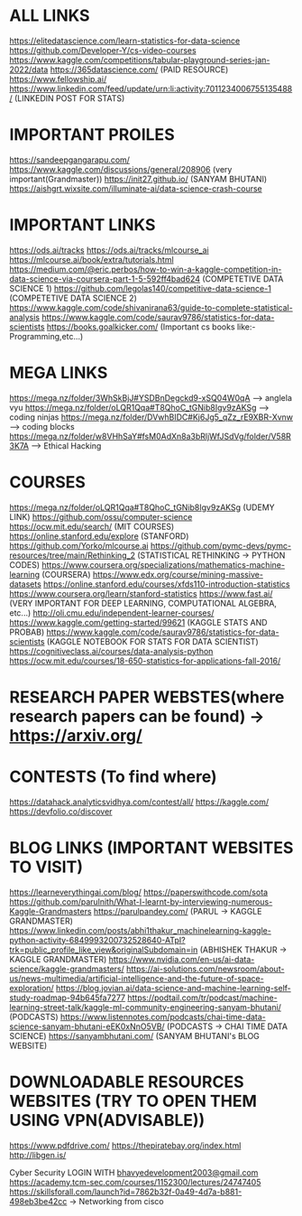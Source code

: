 # ALL LINKS
https://elitedatascience.com/learn-statistics-for-data-science
https://github.com/Developer-Y/cs-video-courses
https://www.kaggle.com/competitions/tabular-playground-series-jan-2022/data
https://365datascience.com/ (PAID RESOURCE)
https://www.fellowship.ai/
https://www.linkedin.com/feed/update/urn:li:activity:7011234006755135488/ (LINKEDIN POST FOR STATS)


# IMPORTANT PROILES
https://sandeepgangarapu.com/
https://www.kaggle.com/discussions/general/208906 (very important(Grandmaster))
https://init27.github.io/ (SANYAM BHUTANI)
https://aishgrt.wixsite.com/illuminate-ai/data-science-crash-course


# IMPORTANT LINKS
https://ods.ai/tracks
https://ods.ai/tracks/mlcourse_ai
https://mlcourse.ai/book/extra/tutorials.html
https://medium.com/@eric.perbos/how-to-win-a-kaggle-competition-in-data-science-via-coursera-part-1-5-592ff4bad624 (COMPETETIVE DATA SCIENCE 1)
https://github.com/legolas140/competitive-data-science-1 (COMPETETIVE DATA SCIENCE 2)
https://www.kaggle.com/code/shivanirana63/guide-to-complete-statistical-analysis
https://www.kaggle.com/code/saurav9786/statistics-for-data-scientists
https://books.goalkicker.com/ (Important cs books like:-Programming,etc...)

# MEGA LINKS
https://mega.nz/folder/3WhSkBjJ#YSDBnDegckd9-xSQ04W0qA --> anglela vyu
https://mega.nz/folder/oLQR1Qqa#T8QhoC_tGNib8Igv9zAKSg --> coding ninjas
https://mega.nz/folder/DVwhBIDC#Kj6Jg5_qZz_rE9XBR-Xvnw --> coding blocks
https://mega.nz/folder/w8VHhSaY#fsM0AdXn8a3bRljWfJSdVg/folder/V58R3K7A --> Ethical Hacking


# COURSES
https://mega.nz/folder/oLQR1Qqa#T8QhoC_tGNib8Igv9zAKSg (UDEMY LINK)
https://github.com/ossu/computer-science
https://ocw.mit.edu/search/ (MIT COURSES)
https://online.stanford.edu/explore (STANFORD)
https://github.com/Yorko/mlcourse.ai
https://github.com/pymc-devs/pymc-resources/tree/main/Rethinking_2 (STATISTICAL RETHINKING -> PYTHON CODES)
https://www.coursera.org/specializations/mathematics-machine-learning (COURSERA)
https://www.edx.org/course/mining-massive-datasets
https://online.stanford.edu/courses/xfds110-introduction-statistics
https://www.coursera.org/learn/stanford-statistics
https://www.fast.ai/ (VERY IMPORTANT FOR DEEP LEARNING, COMPUTATIONAL ALGEBRA, etc...)
http://oli.cmu.edu/independent-learner-courses/
https://www.kaggle.com/getting-started/99621 (KAGGLE STATS AND PROBAB)
https://www.kaggle.com/code/saurav9786/statistics-for-data-scientists (KAGGLE NOTEBOOK FOR STATS FOR DATA SCIENTIST)
https://cognitiveclass.ai/courses/data-analysis-python
https://ocw.mit.edu/courses/18-650-statistics-for-applications-fall-2016/


# RESEARCH PAPER WEBSTES(where research papers can be found) -> https://arxiv.org/


# CONTESTS (To find where)
https://datahack.analyticsvidhya.com/contest/all/
https://kaggle.com/
https://devfolio.co/discover


# BLOG LINKS (IMPORTANT WEBSITES TO VISIT)
https://learneverythingai.com/blog/
https://paperswithcode.com/sota
https://github.com/parulnith/What-I-learnt-by-interviewing-numerous-Kaggle-Grandmasters
https://parulpandey.com/ (PARUL -> KAGGLE GRANDMASTER)
https://www.linkedin.com/posts/abhi1thakur_machinelearning-kaggle-python-activity-6849993200732528640-ATpI?trk=public_profile_like_view&originalSubdomain=in (ABHISHEK THAKUR -> KAGGLE GRANDMASTER)
https://www.nvidia.com/en-us/ai-data-science/kaggle-grandmasters/
https://ai-solutions.com/newsroom/about-us/news-multimedia/artificial-intelligence-and-the-future-of-space-exploration/
https://blog.jovian.ai/data-science-and-machine-learning-self-study-roadmap-94b645fa7277
https://podtail.com/tr/podcast/machine-learning-street-talk/kaggle-ml-community-engineering-sanyam-bhutani/ (PODCASTS)
https://www.listennotes.com/podcasts/chai-time-data-science-sanyam-bhutani-eEK0xNnO5VB/ (PODCASTS -> CHAI TIME DATA SCIENCE)
https://sanyambhutani.com/ (SANYAM BHUTANI's BLOG WEBSITE)


# DOWNLOADABLE RESOURCES WEBSITES (TRY TO OPEN THEM USING VPN(ADVISABLE))
https://www.pdfdrive.com/
https://thepiratebay.org/index.html
http://libgen.is/



Cyber Security
LOGIN WITH bhavyedevelopment2003@gmail.com
https://academy.tcm-sec.com/courses/1152300/lectures/24747405
https://skillsforall.com/launch?id=7862b32f-0a49-4d7a-b881-498eb3be42cc -> Networking from cisco
